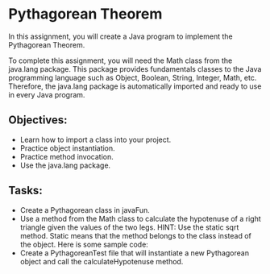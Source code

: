# Pythagorean Theorem

In this assignment, you will create a Java program to implement the Pythagorean Theorem.

To complete this assignment, you will need the Math class from the java.lang package. This package provides fundamentals classes to the Java programming language such as Object, Boolean, String, Integer, Math, etc. Therefore, the java.lang package is automatically imported and ready to use in every Java program.

## Objectives:
* Learn how to import a class into your project.
* Practice object instantiation.
* Practice method invocation.
* Use the java.lang package.

## Tasks:
* Create a Pythagorean class in javaFun.
* Use a method from the Math class to calculate the hypotenuse of a right triangle given the values of the two legs. HINT: Use the static sqrt method. Static means that the method belongs to the class instead of the object. Here is some sample code:
* Create a PythagoreanTest file that will instantiate a new Pythagorean object and call the calculateHypotenuse method.
